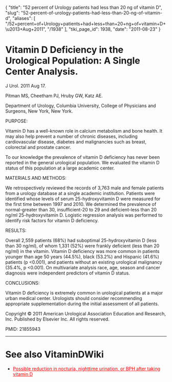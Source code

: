 {
  "title": "52 percent of Urology patients had less than 20 ng of vitamin D",
  "slug": "52-percent-of-urology-patients-had-less-than-20-ng-of-vitamin-d",
  "aliases": [
    "/52+percent+of+Urology+patients+had+less+than+20+ng+of+vitamin+D+\u2013+Aug+2011",
    "/1938"
  ],
  "tiki_page_id": 1938,
  "date": "2011-08-23"
}


# Vitamin D Deficiency in the Urological Population: A Single Center Analysis.

J Urol. 2011 Aug 17. 

Pitman MS, Cheetham PJ, Hruby GW, Katz AE.

Department of Urology, Columbia University, College of Physicians and Surgeons, New York, New York.

PURPOSE:

Vitamin D has a well-known role in calcium metabolism and bone health. It may also help prevent a number of chronic diseases, including cardiovascular disease, diabetes and malignancies such as breast, colorectal and prostate cancer. 

To our knowledge the prevalence of vitamin D deficiency has never been reported in the general urological population. We evaluated the vitamin D status of this population at a large academic center.

MATERIALS AND METHODS:

We retrospectively reviewed the records of 3,763 male and female patients from a urology database at a single academic institution. Patients were identified whose levels of serum 25-hydroxyvitamin D were measured for the first time between 1997 and 2010. We determined the prevalence of normal-greater than 30, insufficient-20 to 29 and deficient-less than 20 ng/ml 25-hydroxyvitamin D. Logistic regression analysis was performed to identify risk factors for vitamin D deficiency.

RESULTS:

Overall 2,559 patients (68%) had suboptimal 25-hydroxyvitamin D (less than 30 ng/ml), of whom 1,331 (52%) were frankly deficient (less than 20 ng/ml) in the vitamin. Vitamin D deficiency was more common in patients younger than age 50 years (44.5%), black (53.2%) and Hispanic (41.6%) patients (p <0.001), and patients without an existing urological malignancy (35.4%, p <0.001). On multivariate analysis race, age, season and cancer diagnosis were independent predictors of vitamin D status.

CONCLUSIONS:

Vitamin D deficiency is extremely common in urological patients at a major urban medical center. Urologists should consider recommending appropriate supplementation during the initial assessment of all patients.

Copyright © 2011 American Urological Association Education and Research, Inc. Published by Elsevier Inc. All rights reserved.

PMID:     21855943

- - - - - - - - - - 

# See also VitaminDWiki

* <a href="/posts/possible-reduction-in-nocturia-nighttime-urination-or-bph-after-taking-vitamin-d" style="color: red; text-decoration: underline;" title="This link has an unknown page_id: 221">Possible reduction in nocturia, nighttime urination, or BPH after taking vitamin D</a>


